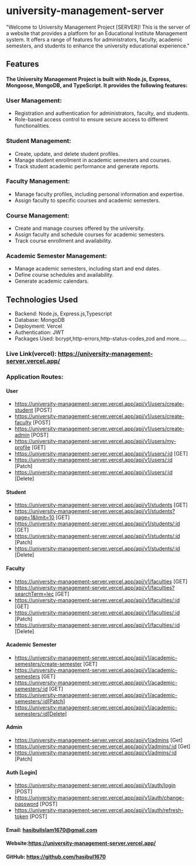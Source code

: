 # university-management-server

"Welcome to University Management Project [SERVER]! This is the server of a website that provides a platform for an Educational Institute Management system. It offers a range of features for administrators, faculty, academic semesters, and students to enhance the university educational experience."

## Features

#### The University Management Project is built with Node.js, Express, Mongoose, MongoDB, and TypeScript. It provides the following features:

### User Management:

- Registration and authentication for administrators, faculty, and students.
- Role-based access control to ensure secure access to different functionalities.

### Student Management:

- Create, update, and delete student profiles.
- Manage student enrollment in academic semesters and courses.
- Track student academic performance and generate reports.

### Faculty Management:

- Manage faculty profiles, including personal information and expertise.
- Assign faculty to specific courses and academic semesters.

### Course Management:

- Create and manage courses offered by the university.
- Assign faculty and schedule courses for academic semesters.
- Track course enrollment and availability.

### Academic Semester Management:

- Manage academic semesters, including start and end dates.
- Define course schedules and availability.
- Generate academic calendars.

## Technologies Used

- Backend: Node.js, Express.js,Typescript
- Database: MongoDB
- Deployment: Vercel
- Authentication: JWT
- Packages Used: bcrypt,http-errors,http-status-codes,zod and more.....

### Live Link(vercel): https://university-management-server.vercel.app/

### Application Routes:

#### User

- https://university-management-server.vercel.app/api/v1/users/create-student [POST]
- https://university-management-server.vercel.app/api/v1/users/create-faculty [POST]
- https://university-management-server.vercel.app/api/v1/users/create-admin [POST]
- https://university-management-server.vercel.app/api/v1/users/my-profile [GET]
- https://university-management-server.vercel.app/api/v1/users/:id [GET]
- https://university-management-server.vercel.app/api/v1/users/:id [Patch]
- https://university-management-server.vercel.app/api/v1/users/:id [Delete]

#### Student

- https://university-management-server.vercel.app/api/v1/students [GET]
- https://university-management-server.vercel.app/api/v1/students?page=1&limit=10 [GET]
- https://university-management-server.vercel.app/api/v1/students/:id [GET]
- https://university-management-server.vercel.app/api/v1/students/:id [Patch]
- https://university-management-server.vercel.app/api/v1/students/:id [Delete]

#### Faculty

- https://university-management-server.vercel.app/api/v1/faculties [GET]
- https://university-management-server.vercel.app/api/v1/faculties?searchTerm=lec [GET]
- https://university-management-server.vercel.app/api/v1/faculties/:id [GET]
- https://university-management-server.vercel.app/api/v1/faculties/:id [Patch]
- https://university-management-server.vercel.app/api/v1/faculties/:id [Delete]

#### Academic Semester

- https://university-management-server.vercel.app/api/v1/academic-semesters/create-semester [GET]
- https://university-management-server.vercel.app/api/v1/academic-semesters [GET]
- https://university-management-server.vercel.app/api/v1/academic-semesters/:id [GET]
- https://university-management-server.vercel.app/api/v1/academic-semesters/:id[Patch]
- https://university-management-server.vercel.app/api/v1/academic-semesters/:id[Delete]

#### Admin

- https://university-management-server.vercel.app/api/v1/admins [Get]
- https://university-management-server.vercel.app/api/v1/admins/:id [Get]
- https://university-management-server.vercel.app/api/v1/admins/:id [Patch]

#### Auth [Login]

- https://university-management-server.vercel.app/api/v1/auth/login [POST]
- https://university-management-server.vercel.app/api/v1/auth/change-password [POST]
- https://university-management-server.vercel.app/api/v1/auth/refresh-token [POST]

#### Email: hasibulislam1670@gmail.com
#### Website:https://university-management-server.vercel.app/

#### GitHub: https://github.com/hasibul1670
